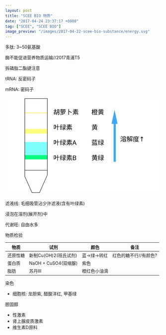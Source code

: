 ```yaml
---
layout: post
title: "SCEE BIO 物质"
date: "2017-04-24 23:37:17 +0800"
tag: ["SCEE", "SCEE BIO"]
image_preview: "/images/2017-04-22-scee-bio-substance/energy.svg"
---
```


多肽: 3~50氨基酸

酶不能促进营养物质运输//2017青浦T5

拆磷脂二酯键注意

tRNA: 反密码子

mRNA: 密码子

![层析法叶绿素](/images/2017-04-22-scee-bio-substance/chloroplast.svg)

滤液线: 毛细吸管沾少许滤液(含有叶绿素)

浸泡在溶剂(展开剂)中

代谢旺: 自由水多

物质检验

| 物质 | 试剂 | 颜色 | 备注 |
| --- | --- | --- | --- |
| 还原性糖 | 新制Cu(OH)2(班氏试剂) | 蓝→绿→转红 | 红色的糖不行//有颜色? |
| 蛋白质 | NaOH + CuSO4(双缩脲) | 紫色 | |
| 脂肪 | 苏丹Ⅲ | 橙红色小油滴 | |

染色
* 细胞核: 龙胆紫, 醋酸洋红, 甲基绿

胆固醇
* 性激素
* 肾上腺皮质激素
* 维生素D原料


